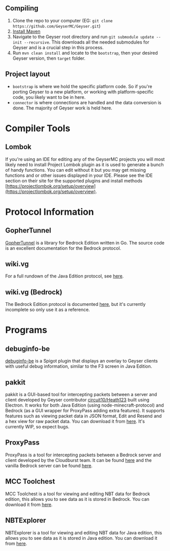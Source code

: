 ## Compiling
1. Clone the repo to your computer (EG: `git clone https://github.com/GeyserMC/Geyser.git`)
2. [Install Maven](https://maven.apache.org/install.html)
3. Navigate to the Geyser root directory and run `git submodule update --init --recursive`. This downloads all the needed submodules for Geyser and is a crucial step in this process.
4. Run `mvn clean install` and locate to the `bootstrap`, then your desired Geyser version, then `target` folder.

## Project layout
* `bootstrap` is where we hold the specific platform code. So if you're porting Geyser to a new platform, or working with platform-specific code, you likely want to be in here.
* `connector` is where connections are handled and the data conversion is done. The majority of Geyser work is held here.

# Compiler Tools

## Lombok
If you're using an IDE for editing any of the GeyserMC projects you will most likely need to install Project Lombok plugin as it is used to generate a bunch of handy functions. You can edit without it but you may get missing functions and or other issues displayed in your IDE. Please see the IDE section on their site for the supported plugins and install methods [https://projectlombok.org/setup/overview](https://projectlombok.org/setup/overview).

# Protocol Information

## GopherTunnel
[GopherTunnel](https://github.com/Sandertv/gophertunnel/tree/master/minecraft/protocol/packet) is a library for Bedrock Edition written in Go. The source code is an excellent documentation for the Bedrock protocol.

## wiki.vg
For a full rundown of the Java Edition protocol, see [here](https://wiki.vg/Protocol).

## wiki.vg (Bedrock)
The Bedrock Edition protocol is documented [here](https://wiki.vg/Bedrock_Protocol), but it's currently incomplete so only use it as a reference.

# Programs

## debuginfo-be
[debuginfo-be](https://github.com/Heath123/debuginfo-be) is a Spigot plugin that displays an overlay to Geyser clients with useful debug information, similar to the F3 screen in Java Edition.

## pakkit
pakkit is a GUI-based tool for intercepting packets between a server and client developed by Geyser contributor [circuit10/Heath123](https://github.com/Heath123/) built using Electron. It works for both Java Edition (using node-minecraft-protocol) and Bedrock (as a GUI wrapper for ProxyPass adding extra features). It supports features such as viewing packet data in JSON format, Edit and Resend and a hex view for raw packet data. You can download it from [here](https://ci.rtm516.co.uk/job/pakkit/job/master/). It's currently WIP, so expect bugs.

## ProxyPass
ProxyPass is a tool for intercepting packets between a Bedrock server and client developed by the Cloudburst team. It can be found [here](https://github.com/NukkitX/ProxyPass) and the vanilla Bedrock server can be found [here](https://www.minecraft.net/en-us/download/server/bedrock/).

## MCC Toolchest
MCC Toolchest is a tool for viewing and editing NBT data for Bedrock edition, this allows you to see data as it is stored in Bedrock. You can download it from [here](http://mcctoolchest.com/).

## NBTExplorer
NBTExplorer is a tool for viewing and editing NBT data for Java edition, this allows you to see data as it is stored in Java edition. You can download it from [here](https://github.com/jaquadro/NBTExplorer/releases).